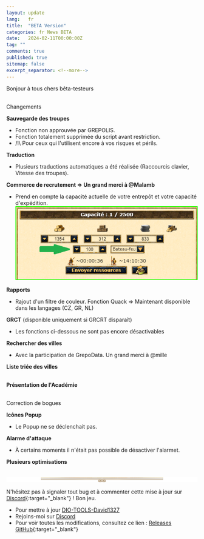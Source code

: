 ```yaml
---
layout: update
lang:   fr
title:  "BETA Version"
categories: fr News BETA
date:   2024-02-11T00:00:00Z
tag: ""
comments: true
published: true
sitemap: false
excerpt_separator: <!--more-->
---
```

Bonjour à tous chers bêta-testeurs<br><br>
<!--more-->

<div class="gpcl tip">Changements</div>

**Sauvegarde des troupes**
* Fonction non approuvée par GREPOLIS.
* Fonction totalement supprimée du script avant restriction.
* /!\ Pour ceux qui l'utilisent encore à vos risques et périls.

**Traduction**
* Plusieurs traductions automatiques a été réalisée (Raccourcis clavier, Vitesse des troupes).

**Commerce de recrutement => Un grand merci à @Malamb**
* Prend en compte la capacité actuelle de votre entrepôt et votre capacité d'expédition.<br>
![Commerce de recrutement](/img/update/Capture-d-ecran-2024-02-11-141008.png)

**Rapports**
* Rajout d'un filtre de couleur. Fonction Quack => Maintenant disponible dans les langages (CZ, GR, NL)

**GRCT** (disponible uniquement si GRCRT disparaît)
* Les fonctions ci-dessous ne sont pas encore désactivables 

**Rechercher des villes**
* Avec la participation de GrepoData. Un grand merci à @mille

**Liste triée des villes**<br><br>

**Présentation de l'Académie**<br><br>

<div class="gpcl bug">Correction de bogues</div>

**Icônes Popup**
* Le Popup ne se déclenchait pas.

**Alarme d'attaque**
* À certains moments il n'était pas possible de désactiver l'alarmet.

**Plusieurs optimisations**
<br><br>

![gpcl-line](/img/site/gpcl/gpcl-line.png)

N'hésitez pas à signaler tout bug et à commenter cette mise à jour sur [Discord][2]{:target="_blank"} !
Bon jeu.

* Pour mettre à jour [DIO-TOOLS-David1327][1]
* Rejoins-moi sur [Discord][2]
* Pour voir toutes les modifications, consultez ce lien : [Releases GitHub](https://github.com/DIO-David1327/DIO-TOOLS-David1327/releases){:target="_blank"}


[1]: /DIO-TOOLS-David1327/code.user.js "DIO-TOOLS-David1327"
[2]: https://discord.gg/Q7WXtmRNRW "https://discord.gg/Q7WXtmRNRW"